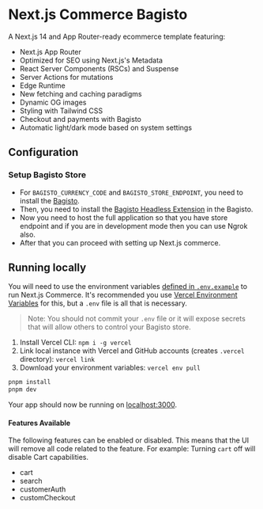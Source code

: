 
# Next.js Commerce Bagisto

A Next.js 14 and App Router-ready ecommerce template featuring:

- Next.js App Router
- Optimized for SEO using Next.js's Metadata
- React Server Components (RSCs) and Suspense
- Server Actions for mutations
- Edge Runtime
- New fetching and caching paradigms
- Dynamic OG images
- Styling with Tailwind CSS
- Checkout and payments with Bagisto
- Automatic light/dark mode based on system settings

<h3 id="v1-note"></h3>

## Configuration

### Setup Bagisto Store

- For `BAGISTO_CURRENCY_CODE` and `BAGISTO_STORE_ENDPOINT`, you need to install the [Bagisto](https://github.com/bagisto/bagisto).
- Then, you need to install the [Bagisto Headless Extension](https://github.com/bagisto/headless-ecommerce) in the Bagisto.
- Now you need to host the full application so that you have store endpoint and if you are in development mode then you can use Ngrok also.
- After that you can proceed with setting up Next.js commerce.

## Running locally

You will need to use the environment variables [defined in `.env.example`](.env.example) to run Next.js Commerce. It's recommended you use [Vercel Environment Variables](https://vercel.com/docs/concepts/projects/environment-variables) for this, but a `.env` file is all that is necessary.

> Note: You should not commit your `.env` file or it will expose secrets that will allow others to control your Bagisto store.

1. Install Vercel CLI: `npm i -g vercel`
2. Link local instance with Vercel and GitHub accounts (creates `.vercel` directory): `vercel link`
3. Download your environment variables: `vercel env pull`

```bash
pnpm install
pnpm dev
```

Your app should now be running on [localhost:3000](http://localhost:3000/).

#### Features Available

The following features can be enabled or disabled. This means that the UI will remove all code related to the feature.
For example: Turning `cart` off will disable Cart capabilities.

- cart
- search
- customerAuth
- customCheckout